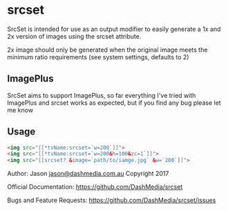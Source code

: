 # srcset

SrcSet is intended for use as an output modifier to easily generate a 1x and 2x version of images using the srcset attribute.

2x image should only be generated when the original image meets the minimum ratio requirements (see system settings, defaults to 2)

## ImagePlus

SrcSet aims to support ImagePlus, so far everything I've tried with ImagePlus and srcset works as expected, but if you find any bug please let me know

## Usage

```html
<img src="[[*tvName:srcset=`w=200`]]">
<img src="[[*tvName:srcset=`w=200&h=100&zc=1`]]">
<img src="[[srcset? &image=`path/to/iamge.jpg` &w=`200`]]">
```

Author: Jason <jason@dashmedia.com.au>
Copyright 2017

Official Documentation: https://github.com/DashMedia/srcset

Bugs and Feature Requests: https://github.com/DashMedia/srcset/issues
